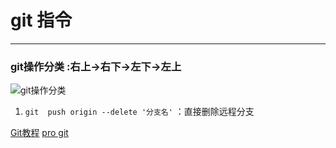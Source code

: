 # git 指令  
---------
### git操作分类 :右上->右下->左下->左上
![git操作分类](http://upload-images.jianshu.io/upload_images/670122-10eec66044f95d62.png?imageMogr2/auto-orient/strip)  

1. `git  push origin --delete '分支名'` ：直接删除远程分支





[Git教程](http://www.liaoxuefeng.com/wiki/0013739516305929606dd18361248578c67b8067c8c017b000)
[pro git](https://git-scm.com/book/zh/v2)